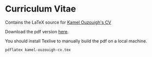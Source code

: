 # Curriculum Vitae

Contains the LaTeX source for [Kamel Ouzouigh's CV](https://kouzouigh.github.io/cv)

Download the pdf version [here](https://kouzouigh.github.io/cv/kamel).

You should install Texlive to manually build the pdf on a local machine.

```sh
pdflatex kamel-ouzouigh-cv.tex
```
